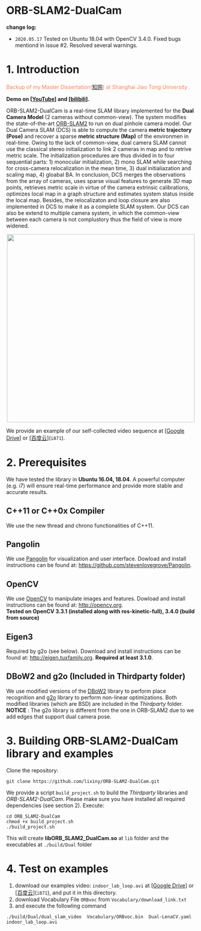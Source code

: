 # ORB-SLAM2-DualCam  


**change log:**  
* `2020.05.17` Tested on Ubuntu 18.04 with OpenCV 3.4.0.  Fixed bugs mentiond in issue #2.  Resolved several warnings. 


# 1. Introduction
<font color=#FF7F50>Backup of my Master Dissertation([知网](https://kns.cnki.net/KCMS/detail/detail.aspx?dbcode=CMFD&dbname=CMFDTEMP&filename=1020619752.nh&v=MTE0NzZQSVI4ZVgxTHV4WVM3RGgxVDNxVHJXTTFGckNVUjdxZlllUm5GaW5rV3IzSlZGMjVIclc1RjliSnJaRWI=)) at Shanghai Jiao Tong University . </font>  

**Demo on [[YouTube](https://www.youtube.com/watch?v=MhrrnwHUnL0)] and [[bilibili](https://www.bilibili.com/video/av69906130)].**

ORB-SLAM2-DualCam is a real-time SLAM library implemented for the **Dual Camera Model** (2 cameras without common-view). The system modifies the state-of-the-art [ORB-SLAM2](https://github.com/raulmur/ORB_SLAM2) to run on dual pinhole camera model. Our Dual Camera SLAM (DCS) is able to compute the camera **metric trajectory (Pose)** and recover a sparse **metric structure (Map)** of the environmen in real-time.  Owing to the lack of common-view, dual camera SLAM cannot use the classical stereo initialization to link 2 cameras in map and to retrive metric scale. The initialization procedures are thus divided in to four sequential parts: 1) monocular initialization, 2) mono SLAM while searching for cross-camera relocalization in the mean time, 3) dual initialiazation and scaling map,  4) gloabal BA.   In conclusion,  DCS merges the observations from the array of cameras, uses sparse visual features to generate 3D map points, retrieves metric scale in virtue of the camera extrinsic calibrations, optimizes local map in a graph structure and estimates system status inside the local map. Besides, the relocalizaton and loop closure are also implemented in DCS to make it as a complete SLAM system.  Our DCS can also be extend to multiple camera system, in which the common-view between each camera is not complustory thus the field of view is more widened.    

<div align="center">
    <img src="doc/dual_camera_model.jpg", width="500">
</div>

We provide an example of our self-collected video sequence at [[Google Drive](https://drive.google.com/file/d/1cZVqX36viThrwVyiRhUjFG1vOZTjpWCq/view?usp=sharing)] or [[百度云](https://pan.baidu.com/s/1sL8lWkmoSWgwRjCShQ1DfQ)](`i871`).   

# 2. Prerequisites
We have tested the library in  **Ubuntu 16.04, 18.04**. A powerful computer (e.g. i7) will ensure real-time performance and provide more stable and accurate results.
## C++11 or C++0x Compiler
We use the new thread and chrono functionalities of C++11.

## Pangolin
We use [Pangolin](https://github.com/stevenlovegrove/Pangolin) for visualization and user interface. Dowload and install instructions can be found at: https://github.com/stevenlovegrove/Pangolin.

## OpenCV
We use [OpenCV](http://opencv.org) to manipulate images and features. Dowload and install instructions can be found at: http://opencv.org.   
**Tested on OpenCV 3.3.1 (installed along with ros-kinetic-full), 3.4.0 (build from source)**

## Eigen3
Required by g2o (see below). Download and install instructions can be found at: http://eigen.tuxfamily.org. **Required at least 3.1.0**.

## DBoW2 and g2o (Included in Thirdparty folder)
We use modified versions of the [DBoW2](https://github.com/dorian3d/DBoW2) library to perform place recognition and [g2o](https://github.com/RainerKuemmerle/g2o) library to perform non-linear optimizations. Both modified libraries (which are BSD) are included in the *Thirdparty* folder.    
**NOTICE** : The g2o library is different from the one in ORB-SLAM2 due to we add edges that support dual camera pose.   

# 3. Building ORB-SLAM2-DualCam library and examples  

Clone the repository:  
```  
git clone https://github.com/lixiny/ORB-SLAM2-DualCam.git
```   
We provide a script `build_project.sh` to build the *Thirdparty* libraries and *ORB-SLAM2-DualCam*. Please make sure you have installed all required dependencies (see section 2). Execute:
```
cd ORB_SLAM2-DualCam
chmod +x build_project.sh
./build_project.sh
```
This will create **libORB_SLAM2_DualCam.so**  at `lib` folder and the executables at `./build/Dual` folder   

# 4. Test on examples    
1. download our examples video: `indoor_lab_loop.avi`  at [[Google Drive](https://drive.google.com/file/d/1cZVqX36viThrwVyiRhUjFG1vOZTjpWCq/view?usp=sharing)] or [[百度云](https://pan.baidu.com/s/1sL8lWkmoSWgwRjCShQ1DfQ)](`i871`), and put it in this directory. 
2. download Vocabulary File `ORBvoc` from `Vocabulary/download_link.txt`
3. and execute the followling command 
```
./build/Dual/dual_slam_video  Vocabulary/ORBvoc.bin  Dual-LenaCV.yaml  indoor_lab_loop.avi
```   
